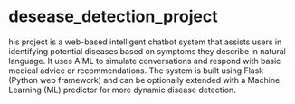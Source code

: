 # desease_detection_project

his project is a web-based intelligent chatbot system that assists users in identifying potential diseases based on symptoms they describe in natural language. It uses AIML to simulate conversations and respond with basic medical advice or recommendations. The system is built using Flask (Python web framework) and can be optionally extended with a Machine Learning (ML) predictor for more dynamic disease detection.

